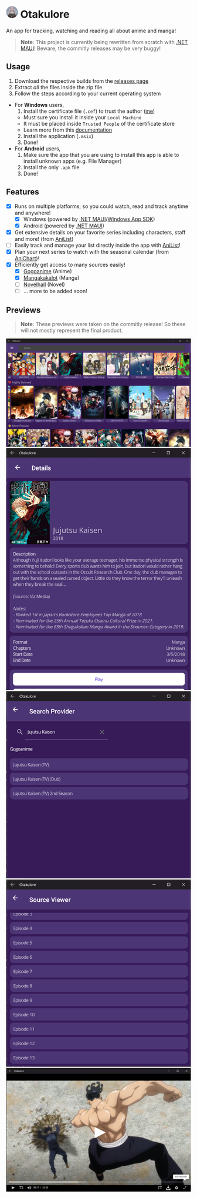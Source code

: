 # <img src=".github/icon.png" width="32"/> Otakulore

An app for tracking, watching and reading all about anime and manga!

> **Note**: This project is currently being rewritten from scratch with [.NET MAUI](https://github.com/dotnet/maui)! Beware, the commitly releases may be very buggy!

## Usage

1. Download the respective builds from the [releases page](release)
2. Extract *all* the files inside the zip file
3. Follow the steps according to your current operating system
  - For **Windows** users,
    1. Install the certificate file (`.cef`) to trust the author ([me](..))
      - Must sure you install it inside your `Local Machine`
      - It must be placed inside `Trusted People` of the certificate store
      - Learn more from this [documentation](https://docs.microsoft.com/en-us/dotnet/maui/windows/deployment/overview#installing-the-app)
    2. Install the application (`.msix`)
    3. Done!
  - For **Android** users,
    1. Make sure the app that you are using to install this app is able to install unknown apps (e.g. File Manager)
    2. Install the only `.apk` file
    3. Done!

## Features

- [X] Runs on multiple platforms; so you could watch, read and track anytime and anywhere!
  - [X] Windows (powered by [.NET MAUI](https://github.com/dotnet/maui)/[Windows App SDK](https://github.com/microsoft/WindowsAppSDK))
  - [X] Android (powered by [.NET MAUI](https://github.com/dotnet/maui))
- [X] Get extensive details on your favorite series including characters, staff and more! (from [AniList](https://anilist.co))
- [ ] Easily track and manage your list directly inside the app with [AniList](https://anilist.co)!
- [X] Plan your next series to watch with the seasonal calendar (from [AniChart](https://anichart.net))!
- [X] Efficiently get access to many sources easily!
  - [X] [Gogoanime](https://gogoanime.film) (Anime)
  - [X] [Mangakakalot](https://mangakakalot.com) (Manga)
  - [ ] [Novelhall](https://novelhall.com) (Novel)
  - [ ] ... more to be added soon!

## Previews

> **Note**: These previews were taken on the commitly release! So these will not mostly represent the final product.

![](.github/miscellaneous/preview0.png)
![](.github/miscellaneous/preview1.png)
![](.github/miscellaneous/preview2.png)
![](.github/miscellaneous/preview3.png)
![](.github/miscellaneous/preview4.png)